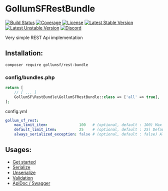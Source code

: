 # GollumSFRestBundle

[![Build Status](https://travis-ci.org/GollumSF/rest-bundle.svg?branch=master)](https://travis-ci.org/GollumSF/rest-bundle)
[![Coverage](https://coveralls.io/repos/github/GollumSF/rest-bundle/badge.svg?branch=master)](https://coveralls.io/github/GollumSF/rest-bundle)
[![License](https://poser.pugx.org/gollumsf/rest-bundle/license)](https://packagist.org/packages/gollumsf/rest-bundle)
[![Latest Stable Version](https://poser.pugx.org/gollumsf/rest-bundle/v/stable)](https://packagist.org/packages/gollumsf/rest-bundle)
[![Latest Unstable Version](https://poser.pugx.org/gollumsf/rest-bundle/v/unstable)](https://packagist.org/packages/gollumsf/rest-bundle)
[![Discord](https://img.shields.io/discord/671741944149573687?color=purple&label=discord)](https://discord.gg/xMBc5SQ)

Very simple REST Api implementation

## Installation:

```shell
composer require gollumsf/rest-bundle
```

### config/bundles.php
```php
return [
    // [ ... ]
    GollumSF\RestBundle\GollumSFRestBundle::class => ['all' => true],
];
```

config.yml

```yaml
gollum_sf_rest:
    max_limit_item:              100   # (optional, default : 100) Max limit item API support when call ApiSearch, if 0 no limit.
    default_limit_item:          25    # (optional, default : 25) Default limit item API support if no limit on request when call ApiSearch
    always_serialized_exception: false # (optional, default : false) All symfony exception return json response. If false only route with Serialize annotation
```

## Usages:

 - [Get started](docs/GetStarted.md)
 - [Serialize](docs/GetStarted.md)
 - [Unserialize](docs/GetStarted.md)
 - [Validation](docs/Validation.md)
 - [ApiDoc / Swagger](https://github.com/GollumSF/rest-doc-bundle)